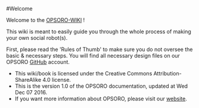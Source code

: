 

#Welcome

Welcome to the [OPSORO-WIKI](http://wiki.opsoro.be) !

This wiki is meant to easily guide you through the whole process of making your own social robot(s). 

First, please read the 'Rules of Thumb' to make sure you do not oversee the basic & necessary steps. You will find all necessary design files on our OPSORO [GitHub](http://github.opsoro.be) account.

* This wiki/book is licensed under the Creative Commons Attribution-ShareAlike 4.0 license.
* This is the version 1.0 of the OPSORO documentation, updated at Wed Dec 07 2016.
* If you want more information about OPSORO, please visit our [website](http://www.opsoro.be).
